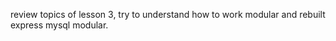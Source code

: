 review topics of lesson 3, try to understand how to work modular and rebuilt express mysql modular.
